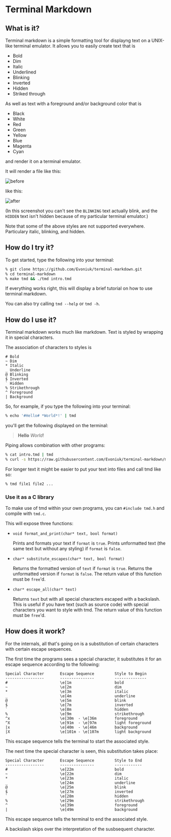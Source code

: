 # Terminal Markdown

## What is it?

Terminal markdown is a simple formatting tool for displayng text on a UNIX-like terminal emulator. It allows you to easily create text that is

- Bold
- Dim
- Italic
- Underlined
- Blinking
- Inverted
- Hidden
- Striked through

As well as text with a foreground and/or background color that is

- Black
- White
- Red
- Green
- Yellow
- Blue
- Magenta
- Cyan

and render it on a terminal emulator.

It will render a file like this:

![before](before.png)

like this:

![after](after.png)

(In this screenshot you can't see the `BLINKING` text actually blink, and the `HIDDEN` text isn't hidden because of my particular terminal emulator.)

Note that some of the above styles are not supported everywhere. Particulary italic, blinking, and hidden.

## How do I try it?

To get started, type the following into your terminal:

```zsh
% git clone https://github.com/Evoniuk/terminal-markdown.git
% cd terminal-markdown
% make tmd && ./tmd intro.tmd
```

If everything works right, this will display a brief tutorial on how to use terminal markdown.

You can also try calling `tmd --help` or `tmd -h`.

## How do I use it?

Terminal markdown works much like markdown. Text is styled by wrapping it in special characters.

The association of characters to styles is

```
# Bold
~ Dim
* Italic
_ Underline
@ Blinking
$ Inverted
` Hidden
% Strikethrough
^ Foreground
| Background
```

So, for example, if you type the following into your terminal:

```zsh
% echo '#Hello# *World*!' | tmd
```

you'll get the following displayed on the terminal:

> **Hello** *World*!

Piping allows combination with other programs:

```zsh
% cat intro.tmd | tmd
% curl -s https://raw.githubusercontent.com/Evoniuk/terminal-markdown/master/intro.tmd | tmd
```

For longer text it might be easier to put your text into files and call tmd like so:

```zsh
% tmd file1 file2 ...
```

### Use it as a C library

To make use of tmd within your own programs, you can `#include tmd.h` and compile with `tmd.c`.

This will expose three functions:

- `void format_and_print(char* text, bool format)`

    Prints and formats your text if `format` is `true`. Prints unformatted text (the same text but without any styling) if `format` is `false`.
- `char* substitute_escapes(char* text, bool format)`

    Returns the formatted version of `text` if `format` is `true`. Returns the unformatted version if `format` is `false`. The return value of this function must be `free`'d.
- `char* escape_all(char* text)`

    Returns `text` but with all special characters escaped with a backslash. This is useful if you have text (such as source code) with special characters you want to style with tmd. The return value of this function must be `free`'d.

## How does it work?

For the internals, all that's going on is a substitution of certain characters with certain escape sequences.

The first time the programs sees a special character, it substitutes it for an escape sequence according to the following:

```
Special Character       Escape Sequence         Style to Begin
-----------------       ---------------         --------------
#                       \e[1m                   bold
~                       \e[2m                   dim
*                       \e[3m                   italic
_                       \e[4m                   underline
@                       \e[5m                   blink
$                       \e[7m                   inverted
`                       \e[8m                   hidden
%                       \e[9m                   strikethrough
^x                      \e[30m  - \e[36m        foreground
^X                      \e[91m  - \e[97m        light foreground
|x                      \e[40m  - \e[46m        background
|X                      \e[101m - \e[107m       light background
```

This escape sequence tells the terminal to start the associated style.

The next time the special character is seen, this substitution takes place:

```
Special Character       Escape Sequence         Style to End
-----------------       ---------------         ------------
#                       \e[22m                  bold
~                       \e[22m                  dim
*                       \e[23m                  italic
_                       \e[24m                  underline
@                       \e[25m                  blink
$                       \e[27m                  inverted
`                       \e[28m                  hidden
%                       \e[29m                  strikethrough
^                       \e[39m                  foreground
|                       \e[49m                  background
```

This escape sequence tells the terminal to end the associated style.

A backslash skips over the interpretation of the susbsequent character.
